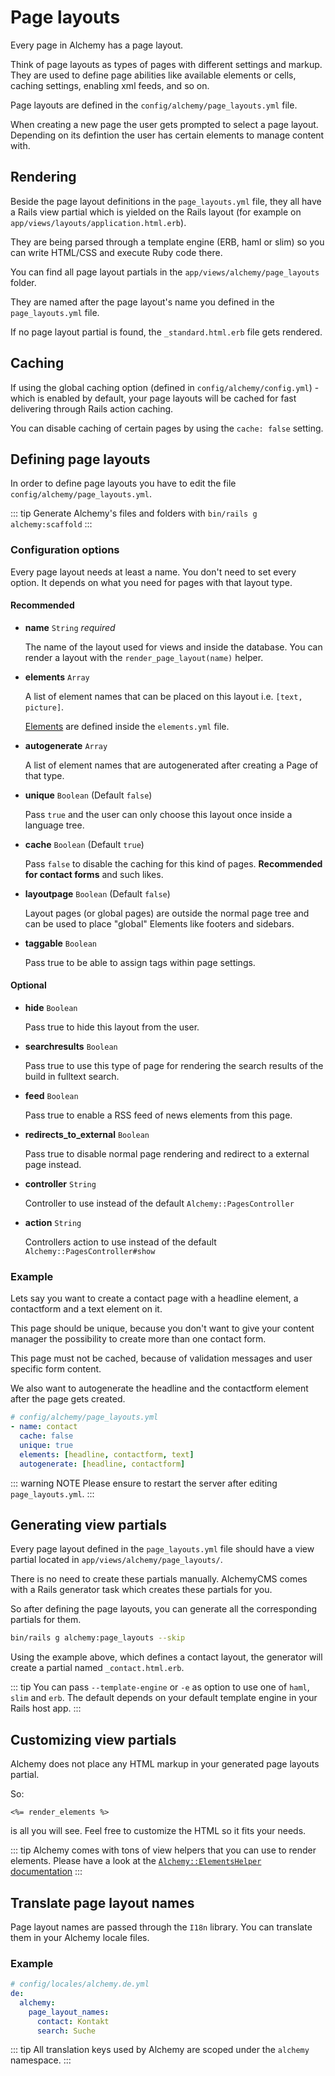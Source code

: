 # Page layouts

Every page in Alchemy has a page layout.

Think of page layouts as types of pages with different settings and markup. They are used to define page abilities like available elements or cells, caching settings, enabling xml feeds, and so on.

Page layouts are defined in the `config/alchemy/page_layouts.yml` file.

When creating a new page the user gets prompted to select a page layout. Depending on its defintion the user has certain elements to manage content with.

## Rendering

Beside the page layout definitions in the `page_layouts.yml` file, they all have a Rails view partial which is yielded on the Rails layout (for example on `app/views/layouts/application.html.erb`).

They are being parsed through a template engine (ERB, haml or slim) so you can write HTML/CSS and execute Ruby code there.

You can find all page layout partials in the `app/views/alchemy/page_layouts` folder.

They are named after the page layout's name you defined in the `page_layouts.yml` file.

If no page layout partial is found, the `_standard.html.erb` file gets rendered.

## Caching

If using the global caching option (defined in `config/alchemy/config.yml`) - which is enabled by default, your page layouts will be cached for fast delivering through Rails action caching.

You can disable caching of certain pages by using the `cache: false` setting.

## Defining page layouts

In order to define page layouts you have to edit the file `config/alchemy/page_layouts.yml`.

::: tip
Generate Alchemy's files and folders with `bin/rails g alchemy:scaffold`
:::

### Configuration options

Every page layout needs at least a name. You don't need to set every option. It depends on what you need for pages with that layout type.

#### Recommended

* **name** `String` *required*

  The name of the layout used for views and inside the database. You can render a layout with the `render_page_layout(name)` helper.

* **elements** `Array`

  A list of element names that can be placed on this layout i.e. `[text, picture]`.

  [Elements](elements.html) are defined inside the `elements.yml` file.

* **autogenerate** `Array`

  A list of element names that are autogenerated after creating a Page of that type.

* **unique** `Boolean` (Default `false`)

  Pass `true` and the user can only choose this layout once inside a language tree.

* **cache** `Boolean` (Default `true`)

  Pass `false` to disable the caching for this kind of pages. **Recommended for contact forms** and such likes.

* **layoutpage** `Boolean` (Default `false`)

  Layout pages (or global pages) are outside the normal page tree and can be used to place "global" Elements like footers and sidebars.

* **taggable** `Boolean`

  Pass true to be able to assign tags within page settings.

#### Optional

* **hide** `Boolean`

  Pass true to hide this layout from the user.

* **searchresults** `Boolean`

  Pass true to use this type of page for rendering the search results of the build in fulltext search.

* **feed** `Boolean`

  Pass true to enable a RSS feed of news elements from this page.

* **redirects_to_external** `Boolean`

  Pass true to disable normal page rendering and redirect to a external page instead.

* **controller** `String`

  Controller to use instead of the default `Alchemy::PagesController`

* **action** `String`

  Controllers action to use instead of the default `Alchemy::PagesController#show`

### Example

Lets say you want to create a contact page with a headline element, a contactform and a text element on it.

This page should be unique, because you don't want to give your content manager the possibility to create more than one contact form.

This page must not be cached, because of validation messages and user specific form content.

We also want to autogenerate the headline and the contactform element after the page gets created.

~~~ yaml
# config/alchemy/page_layouts.yml
- name: contact
  cache: false
  unique: true
  elements: [headline, contactform, text]
  autogenerate: [headline, contactform]
~~~

::: warning NOTE
Please ensure to restart the server after editing `page_layouts.yml`.
:::

## Generating view partials

Every page layout defined in the `page_layouts.yml` file should have a view partial located in `app/views/alchemy/page_layouts/`.

There is no need to create these partials manually. AlchemyCMS comes with a Rails generator task which creates these partials for you.

So after defining the page layouts, you can generate all the corresponding partials for them.

~~~ bash
bin/rails g alchemy:page_layouts --skip
~~~

Using the example above, which defines a contact layout, the generator will create a partial named `_contact.html.erb`.

::: tip
You can pass `--template-engine` or `-e` as option to use one of `haml`, `slim` and `erb`. The default depends on your default template engine in your Rails host app.
:::

## Customizing view partials

Alchemy does not place any HTML markup in your generated page layouts partial.

So:

~~~ erb
<%= render_elements %>
~~~

is all you will see. Feel free to customize the HTML so it fits your needs.

::: tip
Alchemy comes with tons of view helpers that you can use to render elements. Please have a look at the [`Alchemy::ElementsHelper` documentation](https://www.rubydoc.info/github/AlchemyCMS/alchemy_cms/Alchemy/ElementsHelper#render_elements-instance_method)
:::

## Translate page layout names

Page layout names are passed through the `I18n` library.
You can translate them in your Alchemy locale files.

### Example

~~~ yaml
# config/locales/alchemy.de.yml
de:
  alchemy:
    page_layout_names:
      contact: Kontakt
      search: Suche
~~~

::: tip
All translation keys used by Alchemy are scoped under the `alchemy` namespace.
:::
